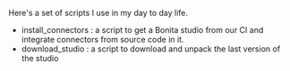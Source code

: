 Here's a set of scripts I use in my day to day life.

- install\_connectors : a script to get a Bonita studio from our CI and integrate connectors from source code in it.
- download\_studio : a script to download and unpack the last version of the studio
